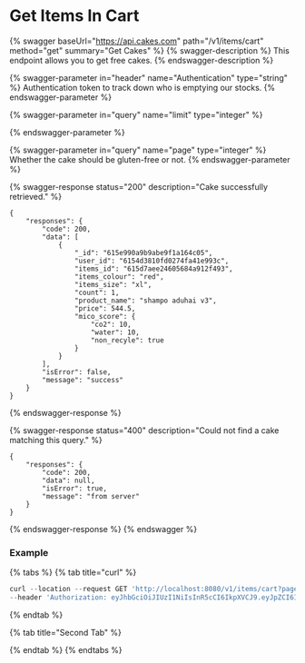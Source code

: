 # Get Items In Cart

{% swagger baseUrl="https://api.cakes.com" path="/v1/items/cart" method="get" summary="Get Cakes" %}
{% swagger-description %}
This endpoint allows you to get free cakes.
{% endswagger-description %}

{% swagger-parameter in="header" name="Authentication" type="string" %}
Authentication token to track down who is emptying our stocks.
{% endswagger-parameter %}

{% swagger-parameter in="query" name="limit" type="integer" %}

{% endswagger-parameter %}

{% swagger-parameter in="query" name="page" type="integer" %}
Whether the cake should be gluten-free or not.
{% endswagger-parameter %}

{% swagger-response status="200" description="Cake successfully retrieved." %}
```
{
    "responses": {
        "code": 200,
        "data": [
            {
                "_id": "615e990a9b9abe9f1a164c05",
                "user_id": "6154d3810fd0274fa41e993c",
                "items_id": "615d7aee24605684a912f493",
                "items_colour": "red",
                "items_size": "xl",
                "count": 1,
                "product_name": "shampo aduhai v3",
                "price": 544.5,
                "mico_score": {
                    "co2": 10,
                    "water": 10,
                    "non_recyle": true
                }
            }
        ],
        "isError": false,
        "message": "success"
    }
}
```
{% endswagger-response %}

{% swagger-response status="400" description="Could not find a cake matching this query." %}
```
{
    "responses": {
        "code": 200,
        "data": null,
        "isError": true,
        "message": "from server"
    }
}
```
{% endswagger-response %}
{% endswagger %}

### Example

{% tabs %}
{% tab title="curl" %}
```javascript
curl --location --request GET 'http://localhost:8080/v1/items/cart?page=0&limit=5' \
--header 'Authorization: eyJhbGciOiJIUzI1NiIsInR5cCI6IkpXVCJ9.eyJpZCI6IjYxNTRkMzgxMGZkMDI3NGZhNDFlOTkzYyIsImVtYWlsIjoiNXlvdXNlZnNhbG1hbmFAaXNlb3ZlbHMuY29tIiwiZGF0YXR5cGUiOiIiLCJleHAiOjE2MzM2Njk0MTd9.vpjZ6hS7hu_R_9SGmanDDmem2Y9VkodHsF6yJtDKPL4'
```
{% endtab %}

{% tab title="Second Tab" %}

{% endtab %}
{% endtabs %}
